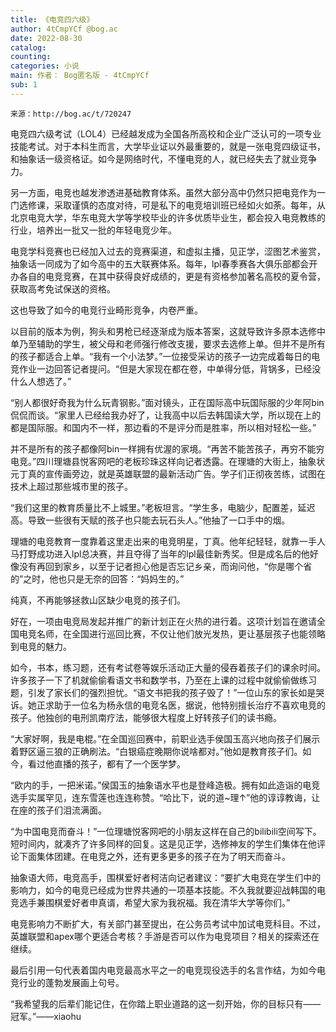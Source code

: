 ```yaml
---
title: 《电竞四六级》
author: 4tCmpYCf @bog.ac
date: 2022-08-30
catalog: 
counting: 
categories: 小说
main: 作者： Bog匿名版 - 4tCmpYCf
sub: 1
---
```

    来源：http://bog.ac/t/720247

电竞四六级考试（LOL4）已经越发成为全国各所高校和企业广泛认可的一项专业技能考试。对于本科生而言，大学毕业证以外最重要的，就是一张电竞四级证书，和抽象话一级资格证。如今是网络时代，不懂电竞的人，就已经失去了就业竞争力。

另一方面，电竞也越发渗透进基础教育体系。虽然大部分高中仍然只把电竞作为一门选修课，采取谨慎的态度对待，可是私下的电竞培训班已经如火如荼。每年，从北京电竞大学，华东电竞大学等学校毕业的许多优质毕业生，都会投入电竞教练的行业，培养出一批又一批的年轻电竞少年。

电竞学科竞赛也已经加入过去的竞赛渠道，和虚拟主播，见正学，涩图艺术鉴赏，抽象话一同成为了如今高中的五大联赛体系。每年，lpl春季赛各大俱乐部都会开办各自的电竞竞赛，在其中获得良好成绩的，更是有资格参加著名高校的夏令营，获取高考免试保送的资格。

这也导致了如今的电竞行业畸形竞争，内卷严重。

以目前的版本为例，狗头和男枪已经逐渐成为版本答案，这就导致许多原本选修中单乃至辅助的学生，被父母和老师强行修改支援，要求去选修上单。但并不是所有的孩子都适合上单。“我有一个小法梦。”一位接受采访的孩子一边完成着每日的电竞作业一边回答记者提问。“但是大家现在都在卷，中单得分低，背锅多，已经没什么人想选了。”

“别人都很好奇我为什么玩青钢影。”面对镜头，正在国际高中玩国际服的少年阿bin侃侃而谈。“家里人已经给我办好了，让我高中以后去韩国读大学，所以现在上的都是国际服。和国内不一样，那边看的不是评分而是胜率，所以相对轻松一些。”

并不是所有的孩子都像阿bin一样拥有优渥的家境。“再苦不能苦孩子，再穷不能穷电竞。”四川理塘县悦客网吧的老板珍珠这样向记者透露。在理塘的大街上，抽象状元丁真的宣传画旁边，就是英雄联盟的最新活动广告。学子们正彻夜苦练，试图在技术上超过那些城市里的孩子。

“我们这里的教育质量比不上城里。”老板坦言。“学生多，电脑少，配置差，延迟高。导致一些很有天赋的孩子也只能去玩石头人。”他抽了一口手中的烟。

理塘的电竞教育一度靠着这里走出来的电竞明星，丁真。他年纪轻轻，就靠一手人马打野成功进入lpl总决赛，并且夺得了当年的lpl最佳新秀奖。但是成名后的他好像没有再回到家乡，以至于记者担心他是否忘记乡亲，而询问他，“你是哪个省的”之时，他也只是无奈的回答：“妈妈生的。”

纯真，不再能够拯救山区缺少电竞的孩子们。

好在，一项由电竞局发起并推广的新计划正在火热的进行着。这项计划旨在邀请全国电竞名师，在全国进行巡回比赛，不仅让他们放光发热，更让基层孩子也能领略到电竞的魅力。

如今，书本，练习题，还有考试卷等娱乐活动正大量的侵吞着孩子们的课余时间。许多孩子一下了机就偷偷看语文书和数学书，乃至在上课的过程中就偷偷做练习题，引发了家长们的强烈担忧。“语文书把我的孩子毁了！”一位山东的家长如是哭诉。她正求助于一位名为杨永信的电竞名医，据说，他特别擅长治疗不喜欢电竞的孩子。他独创的电刑凯南疗法，能够很大程度上好转孩子们的读书瘾。

“大家好啊，我是电棍。”在全国巡回赛中，前职业选手侯国玉高兴地向孩子们展示着野区逼三狼的正确刷法。“白银癌症晚期你说啥都对。”他如是教育孩子们。如今，看过他直播的孩子，都有了一个医学梦。

“欧内的手，一把米诺。”侯国玉的抽象语水平也是登峰造极。拥有如此造诣的电竞选手实属罕见，连东雪莲也连连称赞。“哈比下，说的道~理↑”他的谆谆教诲，让在座的孩子们泪流满面。

“为中国电竞而奋斗！”一位理塘悦客网吧的小朋友这样在自己的bilibili空间写下。短时间内，就凑齐了许多同样的回复。这是见正学，选修神友的学生们集体在他评论下面集体团建。在电竞之外，还有更多更多的孩子在为了明天而奋斗。

抽象语大师，电竞高手，围棋爱好者柯洁向记者建议：“要扩大电竞在学生们中的影响力，如今的电竞已经成为世界共通的一项基本技能。不久我就要迎战韩国的电竞选手兼围棋爱好者申真谞，希望大家为我祝福。我在清华大学等你们。”

电竞影响力不断扩大，有关部门甚至提出，在公务员考试中加试电竞科目。不过，英雄联盟和apex哪个更适合考核？手游是否可以作为电竞项目？相关的探索还在继续。

最后引用一句代表着国内电竞最高水平之一的电竞现役选手的名言作结，为如今电竞行业的蓬勃发展画上句号。

“我希望我的后辈们能记住，在你踏上职业道路的这一刻开始，你的目标只有——冠军。”——xiaohu
